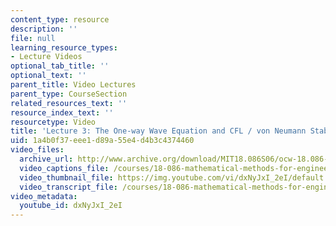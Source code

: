 ```yaml
---
content_type: resource
description: ''
file: null
learning_resource_types:
- Lecture Videos
optional_tab_title: ''
optional_text: ''
parent_title: Video Lectures
parent_type: CourseSection
related_resources_text: ''
resource_index_text: ''
resourcetype: Video
title: 'Lecture 3: The One-way Wave Equation and CFL / von Neumann Stability'
uid: 1a4b0f37-eee1-d89a-55e4-d4b3c4374460
video_files:
  archive_url: http://www.archive.org/download/MIT18.086S06/ocw-18.086-13feb2006-220k.mp4
  video_captions_file: /courses/18-086-mathematical-methods-for-engineers-ii-spring-2006/62099ac7b89251a3927a031b7d72f494_dxNyJxI_2eI.vtt
  video_thumbnail_file: https://img.youtube.com/vi/dxNyJxI_2eI/default.jpg
  video_transcript_file: /courses/18-086-mathematical-methods-for-engineers-ii-spring-2006/cded409eab2c8153602f858cc88335e1_dxNyJxI_2eI.pdf
video_metadata:
  youtube_id: dxNyJxI_2eI
---
```

